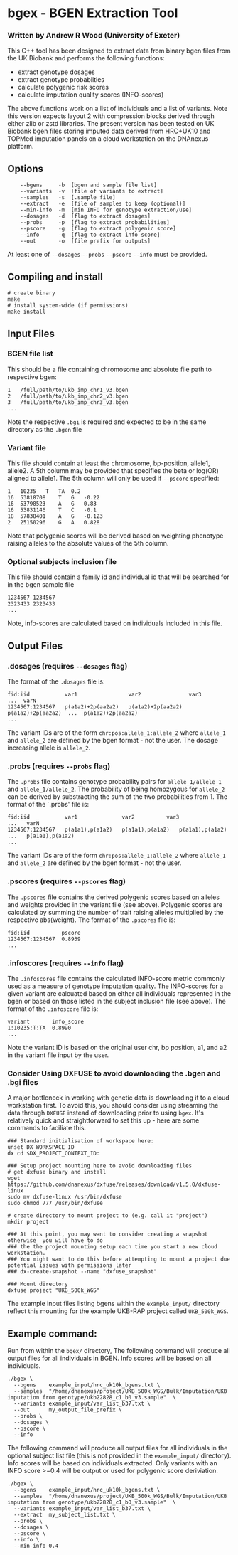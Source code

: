 # bgex - BGEN Extraction Tool
### Written by Andrew R Wood (University of Exeter)
This C++ tool has been designed to extract data from binary bgen files from the UK Biobank and performs the following functions:
 * extract genotype dosages
 * extract genotype probabilties
 * calculate polygenic risk scores
 * calculate imputation quality scores (INFO-scores)

The above functions work on a list of individuals and a list of variants.
Note this version expects layout 2 with compression blocks derived through either zlib or zstd libraries.
The present version has been tested on UK Biobank bgen files storing imputed data derived from HRC+UK10 and TOPMed imputation panels on a cloud workstation on the DNAnexus platform. 
## Options
```
    --bgens     -b  [bgen and sample file list]
    --variants  -v  [file of variants to extract]
    --samples   -s  [.sample file]
    --extract   -e  [file of samples to keep (optional)]
    --min-info  -m  [min INFO for genotype extraction/use]
    --dosages   -d  [flag to extract dosages]
    --probs     -p  [flag to extract probabilities]
    --pscore    -g  [flag to extract polygenic score]
    --info      -q  [flag to extract info score]
    --out       -o  [file prefix for outputs]
```
At least one of `--dosages` `--probs` `--pscore` `--info`  must be provided.

## Compiling and install
```
# create binary
make
# install system-wide (if permissions)
make install
```

## Input Files
### BGEN file list
This should be a file containing chromosome and absolute file path to respective bgen: 
```
1	/full/path/to/ukb_imp_chr1_v3.bgen
2	/full/path/to/ukb_imp_chr2_v3.bgen
3	/full/path/to/ukb_imp_chr3_v3.bgen
...
```
Note the respective `.bgi` is required and expected to be in the same directory as the `.bgen` file

### Variant file
This file should contain at least the chromosome, bp-position, allele1, allele2. A 5th column may be provided that specifies the beta or log(OR) aligned to allele1. The 5th column will only be used if `--pscore` specified:
```
1	10235	T	TA	0.2
16	53818708	T	G	-0.22
16	53798523	A	G	0.83
16	53831146	T	C	-0.1
18	57838401	A	G	-0.123
2	25150296	G	A	0.828
```
Note that polygenic scores will be derived based on weighting phenotype raising alleles to the absolute values of the 5th column.


### Optional subjects inclusion file
This file should contain a family id and individual id that will be searched for in the bgen sample file
```
1234567	1234567
2323433	2323433
...
```
Note, info-scores are calculated based on individuals included in this file.


## Output Files
### .dosages (requires `--dosages` flag)
The format of the `.dosages` file is:
```
fid:iid           var1                var2               var3               ...  varN
1234567:1234567   p(a1a2)+2p(aa2a2)   p(a1a2)+2p(aa2a2)  p(a1a2)+2p(aa2a2)  ...  p(a1a2)+2p(aa2a2)
...
```
The variant IDs are of the form `chr:pos:allele_1:allele_2` where `allele_1` and `allele_2` are defined by the bgen format - not the user. The dosage increasing allele is `allele_2`.

### .probs (requires `--probs` flag)
The `.probs` file contains genotype probability pairs for `allele_1/allele_1` and `allele_1/allele_2`. The probability of being homozygous for `allele_2` can be derived by substracting the sum of the two probabilities from 1. The format of the `.probs' file is:
```
fid:iid           var1              var2	      var3              ...   varN
1234567:1234567   p(a1a1),p(a1a2)   p(a1a1),p(a1a2)   p(a1a1),p(a1a2)   ...   p(a1a1),p(a1a2)
...
```
The variant IDs are of the form `chr:pos:allele_1:allele_2` where `allele_1` and `allele_2` are defined by the bgen format - not the user.

### .pscores (requires `--pscores` flag)
The `.pscores` file contains the derived polygenic scores based on alleles and weights provided in the variant file (see above). Polygenic scores are calculated by summing the number of trait raising alleles multiplied by the respective abs(weight). 
The format of the `.pscores` file is:
```
fid:iid          pscore
1234567:1234567  0.8939
...
```

### .infoscores (requires `--info` flag)
The `.infoscores` file contains the calculated INFO-score metric commonly used as a measure of genotype imputation quality. The INFO-scores for a given variant are calcuated based on either all individuals represented in the bgen or based on those listed in the subject inclusion file (see above).
The format of the `.infoscore` file is:
```
variant       info_score
1:10235:T:TA  0.8990
...
```
Note the variant ID is based on the original user chr, bp position, a1, and a2 in the variant file input by the user.


### Consider Using DXFUSE to avoid downloading the .bgen and .bgi files

A major bottleneck in working with genetic data is downloading it to a cloud workstation first. 
To avoid this, you should consider using streaming the data through `DXFUSE` instead of downloading prior to using `bgex`. 
It's relatively quick and straightforward to set this up - here are some commands to faciliate this.

```
### Standard initialisation of workspace here:
unset DX_WORKSPACE_ID
dx cd $DX_PROJECT_CONTEXT_ID:

### Setup project mounting here to avoid downloading files
# get dxfuse binary and install
wget https://github.com/dnanexus/dxfuse/releases/download/v1.5.0/dxfuse-linux
sudo mv dxfuse-linux /usr/bin/dxfuse
sudo chmod 777 /usr/bin/dxfuse

# create directory to mount project to (e.g. call it "project")
mkdir project

### At this point, you may want to consider creating a snapshot otherwise  you will have to do 
### the the project mounting setup each time you start a new cloud workstation. 
### You might want to do this before attempting to mount a project due potential issues with permissions later
### dx-create-snapshot --name "dxfuse_snapshot"

### Mount directory
dxfuse project "UKB_500k_WGS"

```
The example input files listing bgens within the `example_input/` directory reflect this mounting for the example UKB-RAP project called `UKB_500k_WGS`.


## Example command:
Run from within the `bgex/` directory, The following command will produce all output files for all individuals in BGEN. Info scores will be based on all individuals.
```
./bgex \
  --bgens    example_input/hrc_uk10k_bgens.txt \
  --samples  "/home/dnanexus/project/UKB_500k_WGS/Bulk/Imputation/UKB imputation from genotype/ukb22828_c1_b0_v3.sample"  \
  --variants example_input/var_list_b37.txt \
  --out      my_output_file_prefix \
  --probs \
  --dosages \
  --pscore \
  --info
```

The following command will produce all output files for all individuals in the optional subject list file (this is not provided in the `example_input/` directory). 
Info scores will be based on individuals extracted. Only variants with an INFO score >=0.4 will be output or used for polygenic score deriviation.
```
./bgex \
  --bgens    example_input/hrc_uk10k_bgens.txt \
  --samples  "/home/dnanexus/project/UKB_500k_WGS/Bulk/Imputation/UKB imputation from genotype/ukb22828_c1_b0_v3.sample"  \
  --variants example_input/var_list_b37.txt \
  --extract  my_subject_list.txt \
  --probs \
  --dosages \
  --pscore \
  --info \
  --min-info 0.4 
```

